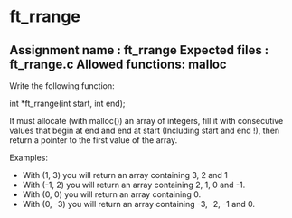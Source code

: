# ft_rrange

Assignment name  : ft_rrange
Expected files   : ft_rrange.c
Allowed functions: malloc
--------------------------------------------------------------------------------

Write the following function:

int     *ft_rrange(int start, int end);

It must allocate (with malloc()) an array of integers, fill it with consecutive
values that begin at end and end at start (Including start and end !), then
return a pointer to the first value of the array.

Examples:

- With (1, 3) you will return an array containing 3, 2 and 1
- With (-1, 2) you will return an array containing 2, 1, 0 and -1.
- With (0, 0) you will return an array containing 0.
- With (0, -3) you will return an array containing -3, -2, -1 and 0.